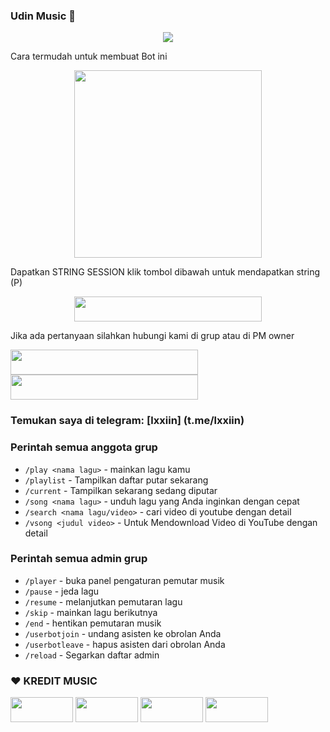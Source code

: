 ### Udin Music 🎵
<p align="center">
  <img src="https://telegra.ph/file/cc41ee19959f69d5ecd71.jpg">
</p>
Cara termudah untuk membuat Bot ini
<p align="center"><a href="https://heroku.com/deploy?template=https://github.com/udinn/udinMusic"><img src="https://img.shields.io/badge/DEPLOY KE-HEROKU-blue?style=plastic&logo=heroku&logoColor=yellow"width="300"heigh="100" /></a></p>

Dapatkan STRING SESSION klik tombol dibawah untuk mendapatkan string (P)

<p align="center"><a href="https://replit.com/@GoodBoysExe/string-session?lite=1&outputonly=1"><img src="https://img.shields.io/badge/DAPATKAN-STRING-blue?style=plastic&logo=replit&logoColor=yellow"width="300" height="40" /></a></p>

Jika ada pertanyaan silahkan hubungi kami di grup atau di PM owner
<p>
    <a href="https://t.me/lxxiin" target="blank"><img src="https://img.shields.io/badge/OWNER-udin-blue?style=plastic&logo=telegram"width="300" height="40"/></a>
    <a href="https://t.me/thegabuttt" target="blank"><img src="https://img.shields.io/badge/GROUP-G A B U T-blue?style=plastic&logo=telegram"width="300" height="40"/></a>
</p>

### Temukan saya di telegram: [lxxiin] (t.me/lxxiin)

### Perintah semua anggota grup
- `/play <nama lagu>` - mainkan lagu kamu 
- `/playlist` - Tampilkan daftar putar sekarang
- `/current` - Tampilkan sekarang sedang diputar
- `/song <nama lagu>` - unduh lagu yang Anda inginkan dengan cepat
- `/search <nama lagu/video>` - cari video di youtube dengan detail
- `/vsong <judul video>` - Untuk Mendownload Video di YouTube dengan detail


### Perintah semua admin grup
- `/player` - buka panel pengaturan pemutar musik
- `/pause` - jeda lagu 
- `/resume` - melanjutkan pemutaran lagu
- `/skip` - mainkan lagu berikutnya
- `/end` - hentikan pemutaran musik
- `/userbotjoin` - undang asisten ke obrolan Anda
- `/userbotleave` - hapus asisten dari obrolan Anda
- `/reload` - Segarkan daftar admin



### ❤️ KREDIT MUSIC
<p>
    <a href="https://github.com/Good-Boys-Exe/gohanmusicrobot" target="blank"><img src="https://img.shields.io/badge/TOMI-black?style=plastic&logo=github"width="100" height="40"/></a>
    <a href="https://github.com/tofikdn/TDMusicBot" target="blank"><img src="https://img.shields.io/badge/TOFIK-black?style=plastic&logo=github"width="100" height="40"/></a>
    <a href="https://github.com/levina-lab/VeezMusic" target="blank"><img src="https://img.shields.io/badge/LEVINA-black?style=plastic&logo=github"width="100" height="40"/></a>
    <a href="https://github.com/kenkansaja/Music-Ken" target="blank"><img src="https://img.shields.io/badge/KEN KAN-black?style=plastic&logo=github"width="100" height="40"/></a>
</p>
